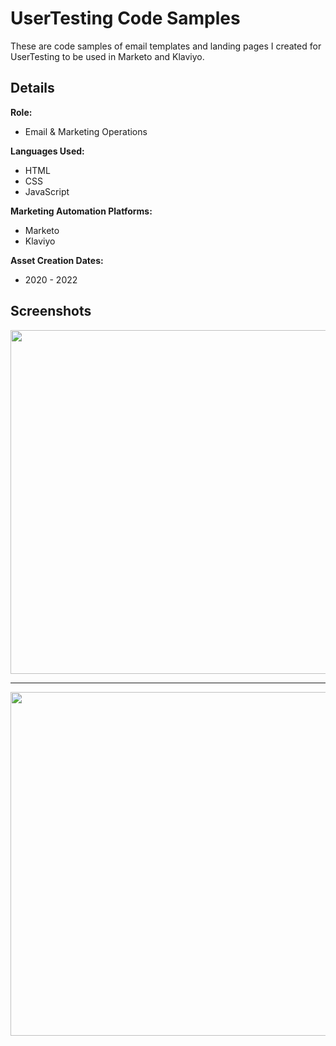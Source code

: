 # UserTesting Code Samples

These are code samples of email templates and landing pages I created for UserTesting to be used in Marketo and Klaviyo.

## Details
**Role:**
- Email & Marketing Operations

**Languages Used:**
- HTML
- CSS
- JavaScript

**Marketing Automation Platforms:**
- Marketo
- Klaviyo

**Asset Creation Dates:**
- 2020 - 2022

## Screenshots

<img src="https://mattdavidlucas.com/img/ut-emails/matt-david-lucas-ut-hiworld-invite-email.png" width="550">

---

<img src="https://mattdavidlucas.com/img/ut-emails/matt-david-lucas-ut-hiworld-tickets-email.png" width="550">